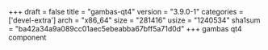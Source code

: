 +++
draft = false
title = "gambas-qt4"
version = "3.9.0-1"
categories = ['devel-extra']
arch = "x86_64"
size = "281416"
usize = "1240534"
sha1sum = "ba42a34a9a089cc01aec5ebeabba67bff5a71d0d"
+++
gambas qt4 component